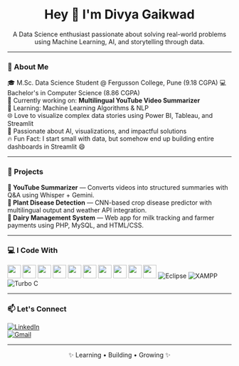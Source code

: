 <h1 align="center">Hey 👋 I'm Divya Gaikwad</h1>

<p align="center">
A Data Science enthusiast passionate about solving real-world problems using Machine Learning, AI, and storytelling through data.
</p>

<hr>

### 🔎 About Me

🎓 M.Sc. Data Science Student @ Fergusson College, Pune (9.18 CGPA) 
💻 Bachelor's in Computer Science (8.86 CGPA)  
 🔬 Currently working on: **Multilingual YouTube Video Summarizer**  
 🤖 Learning: Machine Learning Algorithms & NLP  
 🌐 Love to visualize complex data stories using Power BI, Tableau, and Streamlit  
 🧠 Passionate about AI, visualizations, and impactful solutions  
🔥 Fun Fact: I start small with data, but somehow end up building entire dashboards in Streamlit 😄

<hr>

### 🚀 Projects

**🎥 YouTube Summarizer** — Converts videos into structured summaries with Q&A using Whisper + Gemini.  
**🌿 Plant Disease Detection** — CNN-based crop disease predictor with multilingual output and weather API integration.  
**🥛 Dairy Management System** — Web app for milk tracking and farmer payments using PHP, MySQL, and HTML/CSS.

<hr>

### 💻 I Code With

<p align="left">
  <img src="https://cdn.jsdelivr.net/gh/devicons/devicon/icons/python/python-original.svg" width="30"/>
  <img src="https://cdn.jsdelivr.net/gh/devicons/devicon/icons/java/java-original.svg" width="30"/>
  <img src="https://cdn.jsdelivr.net/gh/devicons/devicon/icons/cplusplus/cplusplus-original.svg" width="30"/>
  <img src="https://cdn.jsdelivr.net/gh/devicons/devicon/icons/javascript/javascript-original.svg" width="30"/>
  <img src="https://cdn.jsdelivr.net/gh/devicons/devicon/icons/html5/html5-original.svg" width="30"/>
  <img src="https://cdn.jsdelivr.net/gh/devicons/devicon/icons/css3/css3-original.svg" width="30"/>
  <img src="https://cdn.jsdelivr.net/gh/devicons/devicon/icons/react/react-original.svg" width="30"/>
  <img src="https://cdn.jsdelivr.net/gh/devicons/devicon/icons/flask/flask-original.svg" width="30"/>
  <img src="https://cdn.jsdelivr.net/gh/devicons/devicon/icons/mysql/mysql-original.svg" width="30"/>
  <img src="https://cdn.jsdelivr.net/gh/devicons/devicon/icons/github/github-original.svg" width="30"/>
  <img src="https://img.shields.io/badge/Eclipse-2C2255?style=flat&logo=eclipseide&logoColor=white" alt="Eclipse"/>
  <img src="https://img.shields.io/badge/XAMPP-FB7A24?style=flat&logo=xampp&logoColor=white" alt="XAMPP"/>
  <img src="https://img.shields.io/badge/TurboC-blue?style=flat" alt="Turbo C"/>
</p>

<hr>

### 📫 Let's Connect

[![LinkedIn](https://img.shields.io/badge/LinkedIn-blue?style=flat&logo=linkedin)](https://linkedin.com/in/divya-ravindra-gaikwad)  
[![Gmail](https://img.shields.io/badge/Gmail-red?style=flat&logo=gmail)](mailto:divyaravindragaikwad@gmail.com)

<hr>

<p align="center">
✨ Learning • Building • Growing ✨
</p>
